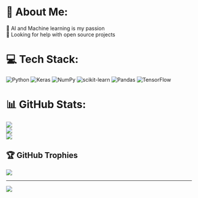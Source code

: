# 💫 About Me:
🤖 AI and Machine learning is my passion<br>🤝 Looking for help with open source projects


# 💻 Tech Stack:
![Python](https://img.shields.io/badge/python-3670A0?style=for-the-badge&logo=python&logoColor=ffdd54) ![Keras](https://img.shields.io/badge/Keras-%23D00000.svg?style=for-the-badge&logo=Keras&logoColor=white) ![NumPy](https://img.shields.io/badge/numpy-%23013243.svg?style=for-the-badge&logo=numpy&logoColor=white) ![scikit-learn](https://img.shields.io/badge/scikit--learn-%23F7931E.svg?style=for-the-badge&logo=scikit-learn&logoColor=white) ![Pandas](https://img.shields.io/badge/pandas-%23150458.svg?style=for-the-badge&logo=pandas&logoColor=white) ![TensorFlow](https://img.shields.io/badge/TensorFlow-%23FF6F00.svg?style=for-the-badge&logo=TensorFlow&logoColor=white)
# 📊 GitHub Stats:
![](https://github-readme-stats.vercel.app/api?username=amirfeqhi&theme=dark&hide_border=false&include_all_commits=true&count_private=false)<br/>
![](https://github-readme-streak-stats.herokuapp.com/?user=amirfeqhi&theme=dark&hide_border=false)<br/>
![](https://github-readme-stats.vercel.app/api/top-langs/?username=amirfeqhi&theme=dark&hide_border=false&include_all_commits=true&count_private=false&layout=compact)

## 🏆 GitHub Trophies
![](https://github-profile-trophy.vercel.app/?username=amirfeqhi&theme=onedark&no-frame=false&no-bg=true&margin-w=4)

---
[![](https://visitcount.itsvg.in/api?id=amirfeqhi&icon=0&color=1)](https://visitcount.itsvg.in)
